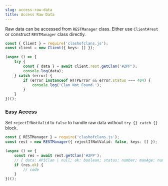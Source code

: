 ```yaml
---
slug: access-raw-data
title: Access Raw Data
---
```


Raw data can be accessed from `RESTManager` class. Either use `Client#rest` or construct `RESTManager` class directly.

```ts
const { Client } = require('clashofclans.js');
const client = new Client({ keys: [] });

(async () => {
    try {
        const { data } = await client.rest.getClan('#2PP');
        console.log(data);
    } catch (error) {
        if (error instanceof HTTPError && error.status === 404) {
            console.log('Clan Not Found.');
        }
    }
})();
```

### Easy Access

Set `rejectIfNotValid` to `false` to handle raw data without `try {} catch {}` block.

```ts
const { RESTManager } = require('clashofclans.js');
const rest = new RESTManager({ rejectIfNotValid: false, keys: [] });

(async () => {
    const res = await rest.getClan('#2PP');
    // { data: APIClan | null; ok: boolean; status: number; maxAge: number; path: string; }
    if (res.ok) {
        // code
    }
})();
```
